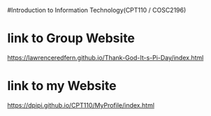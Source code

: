 #Introduction to Information Technology(CPT110 / COSC2196)
# link to Group Website
https://lawrenceredfern.github.io/Thank-God-It-s-Pi-Day/index.html
# link to my Website
https://dpipi.github.io/CPT110/MyProfile/index.html
